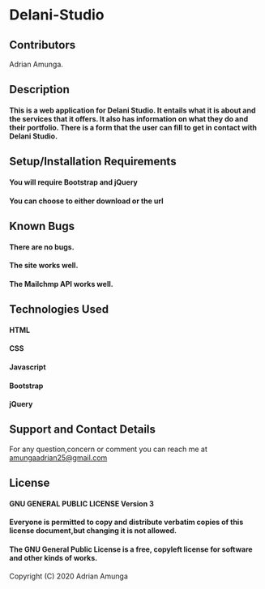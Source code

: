 # Delani-Studio

## Contributors
Adrian Amunga.

## Description
#### This is a web application for Delani Studio. It entails what it is about and the services that it offers. It also has information on what they do and their portfolio. There is a form that the user can fill to get in contact with Delani Studio.

## Setup/Installation Requirements
#### You will require Bootstrap and jQuery
#### You can choose to either download or the url

## Known Bugs
#### There are no bugs.
#### The site works well.
#### The Mailchmp API works well.

## Technologies Used
#### HTML
#### CSS
#### Javascript
#### Bootstrap
#### jQuery

## Support and Contact Details
For any question,concern or comment you can reach me at amungaadrian25@gmail.com 

## License
#### GNU GENERAL PUBLIC LICENSE Version 3
#### Everyone is permitted to copy and distribute verbatim copies of this license document,but changing it is not allowed.
#### The GNU General Public License is a free, copyleft license for software and other kinds of works.
Copyright (C) 2020 Adrian Amunga
